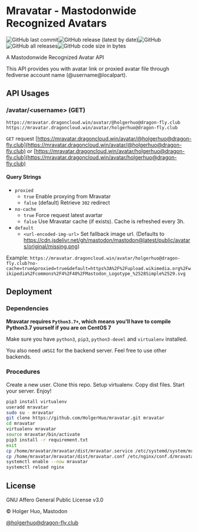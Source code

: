 # Mravatar - Mastodonwide Recognized Avatars

![GitHub last commit](https://img.shields.io/github/last-commit/holgerhuo/mravatar)![GitHub release (latest by date)](https://img.shields.io/github/v/release/holgerhuo/mravatar)![GitHub](https://img.shields.io/github/license/holgerhuo/mravatar)![GitHub all releases](https://img.shields.io/github/downloads/holgerhuo/mravatar/total)![GitHub code size in bytes](https://img.shields.io/github/languages/code-size/holgerhuo/mravatar)

A Mastodonwide Recognized Avatar API

This API provides you with avatar link or proxied avatar file through fediverse account name (@username@localpart).

## API Usages

### /avatar/\<username\> (GET)

```
https://mravatar.dragoncloud.win/avatar/@holgerhuo@dragon-fly.club
https://mravatar.dragoncloud.win/avatar/holgerhuo@dragon-fly.club
```

`GET` request [https://mravatar.dragoncloud.win/avatar/@holgerhuo@dragon-fly.club](https://mravatar.dragoncloud.win/avatar/@holgerhuo@dragon-fly.club) or [https://mravatar.dragoncloud.win/avatar/holgerhuo@dragon-fly.club](https://mravatar.dragoncloud.win/avatar/holgerhuo@dragon-fly.club)

#### Query Strings

- `proxied`
    - `true`
        Enable proxying from Mravatar
    - `false` (default)
        Retrieve `302` redirect 
- `no-cache`
    - `true`
        Force request latest avartar
    - `false`
        Use Mravatar cache (if exists). Cache is refreshed every 3h.
- `default`
    - `<url-encoded-img-url>`
        Set fallback image url.
        (Defaults to https://cdn.jsdelivr.net/gh/mastodon/mastodon@latest/public/avatars/original/missing.png)

Example: `https://mravatar.dragoncloud.win/avatar/holgerhuo@dragon-fly.club?no-cache=true&proxied=true&default=https%3A%2F%2Fupload.wikimedia.org%2Fwikipedia%2Fcommons%2F4%2F48%2FMastodon_Logotype_%2528Simple%2529.svg`

## Deployment 

### Dependencies

**Mravatar requires `Python3.7+`, which means you'll have to compile Python3.7 yourself if you are on CentOS 7**

Make sure you have `python3`, `pip3`, `python3-devel` and `virtualenv` installed.

You also need `uWSGI` for the backend server. Feel free to use other backends.

### Procedures

Create a new user. Clone this repo. Setup virtualenv. Copy dist files. Start your server. Enjoy!

```bash
pip3 install virtualenv
useradd mravatar
sudo su - mravatar
git clone https://github.com/HolgerHuo/mravatar.git mravatar
cd mravatar
virtualenv mravatar
source mravatar/bin/activate
pip3 install -r requirement.txt
exit
cp /home/mravatar/mravatar/dist/mravatar.service /etc/systemd/system/mravatar.service
cp /home/mravatar/mravatar/dist/mravatar.conf /etc/nginx/conf.d/mravatar.conf
systemctl enable --now mravatar
systemctl reload nginx
```

## License

GNU Affero General Public License v3.0

©️ Holger Huo, Mastodon

[@holgerhuo@dragon-fly.club](https://mast.dragon-fly.club/@holgerhuo)
